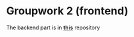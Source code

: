 # Groupwork 2 (frontend)

The backend part is in **[this](https://github.com/gsaldanas/groupwork2)** repository
